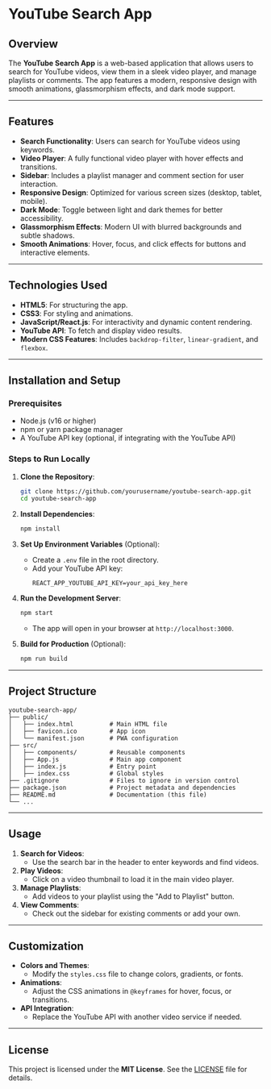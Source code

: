 
# YouTube Search App

## Overview
The **YouTube Search App** is a web-based application that allows users to search for YouTube videos, view them in a sleek video player, and manage playlists or comments. The app features a modern, responsive design with smooth animations, glassmorphism effects, and dark mode support.

---

## Features
- **Search Functionality**: Users can search for YouTube videos using keywords.
- **Video Player**: A fully functional video player with hover effects and transitions.
- **Sidebar**: Includes a playlist manager and comment section for user interaction.
- **Responsive Design**: Optimized for various screen sizes (desktop, tablet, mobile).
- **Dark Mode**: Toggle between light and dark themes for better accessibility.
- **Glassmorphism Effects**: Modern UI with blurred backgrounds and subtle shadows.
- **Smooth Animations**: Hover, focus, and click effects for buttons and interactive elements.

---

## Technologies Used
- **HTML5**: For structuring the app.
- **CSS3**: For styling and animations.
- **JavaScript/React.js**: For interactivity and dynamic content rendering.
- **YouTube API**: To fetch and display video results.
- **Modern CSS Features**: Includes `backdrop-filter`, `linear-gradient`, and `flexbox`.

---

## Installation and Setup

### Prerequisites
- Node.js (v16 or higher)
- npm or yarn package manager
- A YouTube API key (optional, if integrating with the YouTube API)

### Steps to Run Locally
1. **Clone the Repository**:
   ```bash
   git clone https://github.com/yourusername/youtube-search-app.git
   cd youtube-search-app
   ```

2. **Install Dependencies**:
   ```bash
   npm install
   ```

3. **Set Up Environment Variables** (Optional):
   - Create a `.env` file in the root directory.
   - Add your YouTube API key:
     ```
     REACT_APP_YOUTUBE_API_KEY=your_api_key_here
     ```

4. **Run the Development Server**:
   ```bash
   npm start
   ```
   - The app will open in your browser at `http://localhost:3000`.

5. **Build for Production** (Optional):
   ```bash
   npm run build
   ```

---

## Project Structure
```
youtube-search-app/
├── public/
│   ├── index.html          # Main HTML file
│   ├── favicon.ico         # App icon
│   └── manifest.json       # PWA configuration
├── src/
│   ├── components/         # Reusable components
│   ├── App.js              # Main app component
│   ├── index.js            # Entry point
│   ├── index.css           # Global styles
├── .gitignore              # Files to ignore in version control
├── package.json            # Project metadata and dependencies
├── README.md               # Documentation (this file)
└── ...
```

---

## Usage
1. **Search for Videos**:
   - Use the search bar in the header to enter keywords and find videos.
2. **Play Videos**:
   - Click on a video thumbnail to load it in the main video player.
3. **Manage Playlists**:
   - Add videos to your playlist using the "Add to Playlist" button.
4. **View Comments**:
   - Check out the sidebar for existing comments or add your own.

---

## Customization
- **Colors and Themes**:
  - Modify the `styles.css` file to change colors, gradients, or fonts.
- **Animations**:
  - Adjust the CSS animations in `@keyframes` for hover, focus, or transitions.
- **API Integration**:
  - Replace the YouTube API with another video service if needed.

---


## License
This project is licensed under the **MIT License**. See the [LICENSE](LICENSE) file for details.
